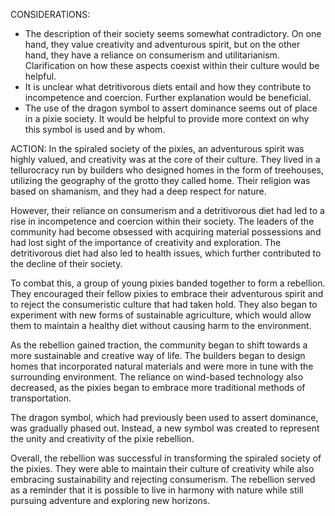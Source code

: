CONSIDERATIONS:
- The description of their society seems somewhat contradictory. On one hand, they value creativity and adventurous spirit, but on the other hand, they have a reliance on consumerism and utilitarianism. Clarification on how these aspects coexist within their culture would be helpful.
- It is unclear what detritivorous diets entail and how they contribute to incompetence and coercion. Further explanation would be beneficial.
- The use of the dragon symbol to assert dominance seems out of place in a pixie society. It would be helpful to provide more context on why this symbol is used and by whom.

ACTION:
In the spiraled society of the pixies, an adventurous spirit was highly valued, and creativity was at the core of their culture. They lived in a tellurocracy run by builders who designed homes in the form of treehouses, utilizing the geography of the grotto they called home. Their religion was based on shamanism, and they had a deep respect for nature.

However, their reliance on consumerism and a detritivorous diet had led to a rise in incompetence and coercion within their society. The leaders of the community had become obsessed with acquiring material possessions and had lost sight of the importance of creativity and exploration. The detritivorous diet had also led to health issues, which further contributed to the decline of their society.

To combat this, a group of young pixies banded together to form a rebellion. They encouraged their fellow pixies to embrace their adventurous spirit and to reject the consumeristic culture that had taken hold. They also began to experiment with new forms of sustainable agriculture, which would allow them to maintain a healthy diet without causing harm to the environment.

As the rebellion gained traction, the community began to shift towards a more sustainable and creative way of life. The builders began to design homes that incorporated natural materials and were more in tune with the surrounding environment. The reliance on wind-based technology also decreased, as the pixies began to embrace more traditional methods of transportation.

The dragon symbol, which had previously been used to assert dominance, was gradually phased out. Instead, a new symbol was created to represent the unity and creativity of the pixie rebellion.

Overall, the rebellion was successful in transforming the spiraled society of the pixies. They were able to maintain their culture of creativity while also embracing sustainability and rejecting consumerism. The rebellion served as a reminder that it is possible to live in harmony with nature while still pursuing adventure and exploring new horizons.